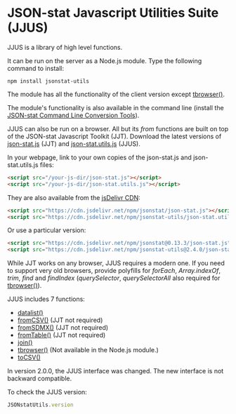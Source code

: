 # JSON-stat Javascript Utilities Suite (JJUS)

JJUS is a library of high level functions.

It can be run on the server as a Node.js module. Type the following command to install:

```
npm install jsonstat-utils
```

The module has all the functionality of the client version except [tbrowser()](https://github.com/badosa/JSON-stat/blob/master/utils/tbrowser.md).

 The module's functionality is also available in the command line (install the [JSON-stat Command Line Conversion Tools](https://www.npmjs.com/package/jsonstat-conv)).

JJUS can also be run on a browser. All but its *from* functions are built on top of the JSON-stat Javascript Toolkit (JJT). Download the latest versions of [json-stat.js](https://github.com/badosa/JSON-stat/blob/master/json-stat.js) (JJT) and [json-stat.utils.js](https://github.com/badosa/JSON-stat/blob/master/utils/json-stat.utils.js) (JJUS).

In your webpage, link to your own copies of the json-stat.js and json-stat.utils.js files:

```html
<script src="/your-js-dir/json-stat.js"></script>
<script src="/your-js-dir/json-stat.utils.js"></script>
```

They are also available from the [jsDelivr CDN](https://www.jsdelivr.com/):

```html
<script src="https://cdn.jsdelivr.net/npm/jsonstat/json-stat.js"></script>
<script src="https://cdn.jsdelivr.net/npm/jsonstat-utils/json-stat.utils.js"></script>
```

Or use a particular version:

```html
<script src="https://cdn.jsdelivr.net/npm/jsonstat@0.13.3/json-stat.js"></script>
<script src="https://cdn.jsdelivr.net/npm/jsonstat-utils@2.4.0/json-stat.utils.js"></script>
```

While JJT works on any browser, JJUS requires a modern one. If you need to support very old browsers, provide polyfills for *forEach*, *Array.indexOf*, *trim*, *find* and *findIndex* (*querySelector*, *querySelectorAll* also required for [tbrowser()](https://github.com/badosa/JSON-stat/blob/master/utils/tbrowser.md)).

JJUS includes 7 functions:

* [datalist()](https://github.com/badosa/JSON-stat/blob/master/utils/datalist.md)
* [fromCSV()](https://github.com/badosa/JSON-stat/blob/master/utils/fromcsv.md) (JJT not required)
* [fromSDMX()](https://github.com/badosa/JSON-stat/blob/master/utils/fromsdmx.md) (JJT not required)
* [fromTable()](https://github.com/badosa/JSON-stat/blob/master/utils/fromtable.md) (JJT not required)
* [join()](https://github.com/badosa/JSON-stat/blob/master/utils/join.md)
* [tbrowser()](https://github.com/badosa/JSON-stat/blob/master/utils/tbrowser.md) (Not available in the Node.js module.)
* [toCSV()](https://github.com/badosa/JSON-stat/blob/master/utils/tocsv.md)

In version 2.0.0, the JJUS interface was changed. The new interface is not backward compatible.

To check the JJUS version:

```js
JSONstatUtils.version
```
